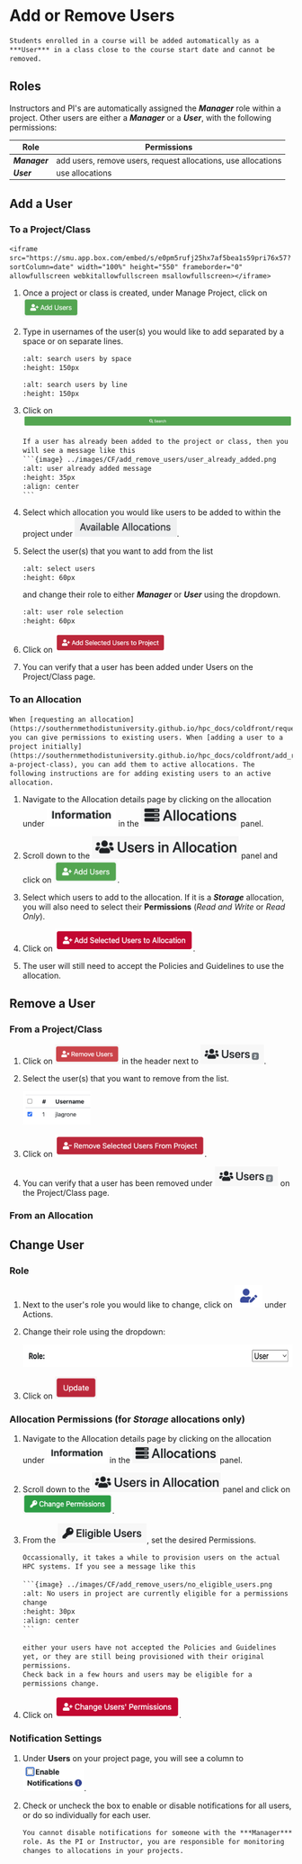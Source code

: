 # Add or Remove Users

```{note}
Students enrolled in a course will be added automatically as a ***User*** in a class close to the course start date and cannot be removed.
```

## Roles

Instructors and PI's are automatically assigned the ***Manager*** role within a project. Other users are either a ***Manager*** or a ***User***, with the following permissions:

| Role | Permissions |
| -------- | ------- |
| ***Manager*** | add users, remove users, request allocations, use allocations |
| ***User*** | use allocations |

## Add a User

### To a Project/Class

```{dropdown} Video Walkthrough
<iframe src="https://smu.app.box.com/embed/s/e0pm5rufj25hx7af5bea1s59pri76x57?sortColumn=date" width="100%" height="550" frameborder="0" allowfullscreen webkitallowfullscreen msallowfullscreen></iframe>
```

1. Once a project or class is created, under Manage Project, click on <img src="../images/CF/add_remove_users/add_users.png" alt="add users" height="35"/>

2. Type in usernames of the user(s) you would like to add separated by a space or on separate lines.

    ```{image} ../images/CF/add_remove_users/search_user_space.png
    :alt: search users by space
    :height: 150px
    ```

    ```{image} ../images/CF/add_remove_users/search_user_line.png
    :alt: search users by line
    :height: 150px
    ```

3. Click on <img src="../images/CF/add_remove_users/search_button.png" alt="search button" width="700"/>

    ````{note}
    If a user has already been added to the project or class, then you will see a message like this
    ```{image} ../images/CF/add_remove_users/user_already_added.png
    :alt: user already added message
    :height: 35px
    :align: center
    ```
    ````

4. Select which allocation you would like users to be added to within the project under <img src="../images/CF/add_remove_users/available_allocations.png" alt="Available Allocations" height="35">.

5. Select the user(s) that you want to add from the list 

    ```{image} ../images/CF/add_remove_users/select_user.png
    :alt: select users
    :height: 60px
    ```

    and change their role to either ***Manager*** or ***User*** using the dropdown.

    ```{image} ../images/CF/add_remove_users/user_role.png
    :alt: user role selection
    :height: 60px
    ```

6. Click on <img src="../images/CF/add_remove_users/add_selected_users.png" alt="add selected users" height="35">

7. You can verify that a user has been added under Users on the Project/Class page.

### To an Allocation

```{note}
When [requesting an allocation](https://southernmethodistuniversity.github.io/hpc_docs/coldfront/request_change_allocation.html) you can give permissions to existing users. When [adding a user to a project initially](https://southernmethodistuniversity.github.io/hpc_docs/coldfront/add_remove_users.html#from-a-project-class), you can add them to active allocations. The following instructions are for adding existing users to an active allocation. 
```

1. Navigate to the Allocation details page by clicking on the allocation under <img src="../images/CF/add_remove_users/info.png" alt="Information" height="40"> in the <img src="../images/CF/add_remove_users/alloc_panel.png" alt="Allocation Panel" height="40"> panel.

2. Scroll down to the <img src="../images/CF/add_remove_users/users_in_alloc.png" alt="Users in Allocation" height="40"> panel and click on <img src="../images/CF/add_remove_users/add_users.png" alt="Add Users" height="40">.

3. Select which users to add to the allocation. If it is a ***Storage*** allocation, you will also need to select their **Permissions** (*Read and Write* or *Read Only*).

4. Click on <img src="../images/CF/add_remove_users/add_selected_users_alloc.png" alt="Add Selected Users to Allocation" height="40">.

5. The user will still need to accept the Policies and Guidelines to use the allocation.

## Remove a User

### From a Project/Class

1. Click on <img src="../images/CF/add_remove_users/remove_users.png" alt="remove users button" height="35"/> in the header next to <img src="../images/CF/add_remove_users/users.png" alt="users header" height="35"/>.

2. Select the user(s) that you want to remove from the list.

    <img src="../images/CF/add_remove_users/select_user.png" alt="select users" height="60"/>

3. Click on <img src="../images/CF/add_remove_users/remove_selected_users.png" alt="remove selected users" height="40"/>.

4. You can verify that a user has been removed under <img src="../images/CF/add_remove_users/users.png" alt="users header" height="35"/> on the Project/Class page.

### From an Allocation

## Change User

### Role

1. Next to the user's role you would like to change, click on <img src="../images/CF/add_remove_users/actions.png" alt="actions button" height="40"/> under Actions.

2. Change their role using the dropdown:

    <img src="../images/CF/add_remove_users/user_role_change.png" alt="change user role" height="40"/>

3. Click on <img src="../images/CF/add_remove_users/update.png" alt="update user" height="40"/>

### Allocation Permissions (for ***Storage*** allocations only)

1. Navigate to the Allocation details page by clicking on the allocation under <img src="../images/CF/add_remove_users/info.png" alt="Information" height="35"> in the <img src="../images/CF/add_remove_users/alloc_panel.png" alt="Allocation Panel" height="35"> panel.

2. Scroll down to the <img src="../images/CF/add_remove_users/users_in_alloc.png" alt="Users in Allocation" height="35"> panel and click on <img src="../images/CF/add_remove_users/change_permissions.png" alt="Change Permissions" height="35">.

3. From the <img src="../images/CF/add_remove_users/eligible_users.png" alt="Eligible Users" height="35">, set the desired Permissions.

    ````{note}
    Occassionally, it takes a while to provision users on the actual HPC systems. If you see a message like this
    
    ```{image} ../images/CF/add_remove_users/no_eligible_users.png
    :alt: No users in project are currently eligible for a permissions change
    :height: 30px
    :align: center
    ```

    either your users have not accepted the Policies and Guidelines yet, or they are still being provisioned with their original permissions.
    Check back in a few hours and users may be eligible for a permissions change.
    ````

4. Click on <img src="../images/CF/add_remove_users/change_users_permissions.png" alt="Change Users Permission" height="40">.

### Notification Settings

1. Under **Users** on your project page, you will see a column to <img src="../images/CF/add_remove_users/enable_notifications.png" alt="Enable Notifications" height="50">.

2. Check or uncheck the box to enable or disable notifications for all users, or do so individually for each user.

    ```{note}
    You cannot disable notifications for someone with the ***Manager*** role. As the PI or Instructor, you are responsible for monitoring changes to allocations in your projects.
    ```